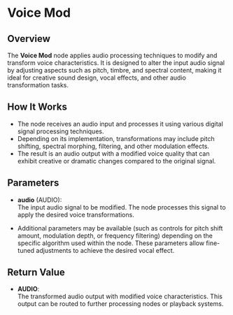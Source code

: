 # Voice Mod

## Overview
The **Voice Mod** node applies audio processing techniques to modify and transform voice characteristics. It is designed to alter the input audio signal by adjusting aspects such as pitch, timbre, and spectral content, making it ideal for creative sound design, vocal effects, and other audio transformation tasks.

## How It Works
- The node receives an audio input and processes it using various digital signal processing techniques.
- Depending on its implementation, transformations may include pitch shifting, spectral morphing, filtering, and other modulation effects.
- The result is an audio output with a modified voice quality that can exhibit creative or dramatic changes compared to the original signal.

## Parameters
- **audio** (AUDIO):  
  The input audio signal to be modified. The node processes this signal to apply the desired voice transformations.
  
- Additional parameters may be available (such as controls for pitch shift amount, modulation depth, or frequency filtering) depending on the specific algorithm used within the node. These parameters allow fine-tuned adjustments to achieve the desired vocal effect.

## Return Value
- **AUDIO**:  
  The transformed audio output with modified voice characteristics. This output can be routed to further processing nodes or playback systems.
